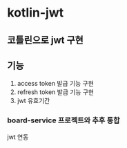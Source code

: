 # kotlin-jwt
## 코틀린으로 jwt 구현
## 기능
  1. access token 발급 기능 구현
  2. refresh token 발급 기능 구현
  3. jwt 유효기간
### board-service 프로젝트와 추후 통합
jwt 연동